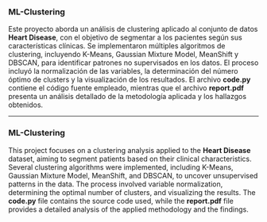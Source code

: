 ### ML-Clustering  

Este proyecto aborda un análisis de clustering aplicado al conjunto de datos **Heart Disease**, con el objetivo de segmentar a los pacientes según sus características clínicas. Se implementaron múltiples algoritmos de clustering, incluyendo K-Means, Gaussian Mixture Model, MeanShift y DBSCAN, para identificar patrones no supervisados en los datos. El proceso incluyó la normalización de las variables, la determinación del número óptimo de clusters y la visualización de los resultados. El archivo **code.py** contiene el código fuente empleado, mientras que el archivo **report.pdf** presenta un análisis detallado de la metodología aplicada y los hallazgos obtenidos.  

---

### ML-Clustering  

This project focuses on a clustering analysis applied to the **Heart Disease** dataset, aiming to segment patients based on their clinical characteristics. Several clustering algorithms were implemented, including K-Means, Gaussian Mixture Model, MeanShift, and DBSCAN, to uncover unsupervised patterns in the data. The process involved variable normalization, determining the optimal number of clusters, and visualizing the results. The **code.py** file contains the source code used, while the **report.pdf** file provides a detailed analysis of the applied methodology and the findings.  
